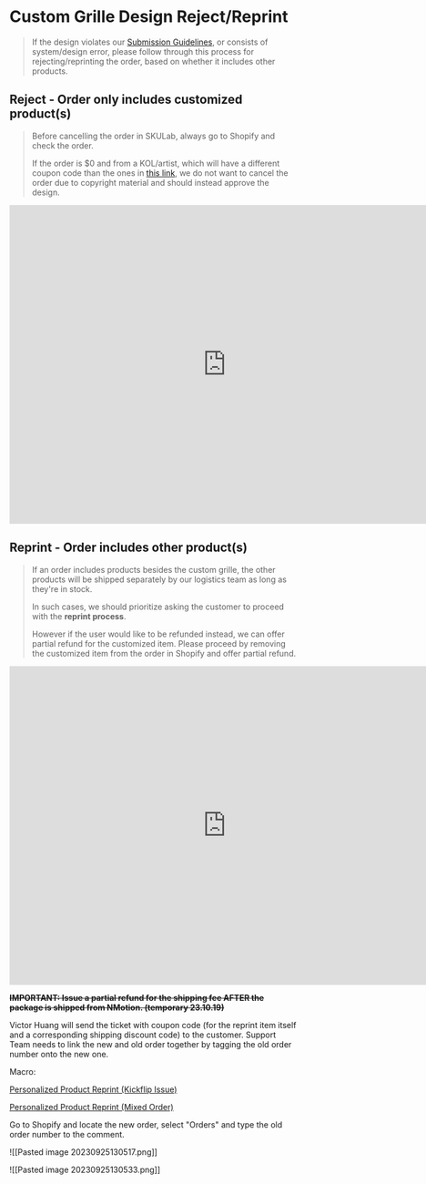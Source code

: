 # Custom Grille Design Reject/Reprint
> If the design violates our [Submission Guidelines](https://help.positivegrid.com/hc/en-us/articles/9291263379341-Personalized-Product-Submission-Guidelines), or consists of system/design error, please follow through this process for rejecting/reprinting the order, based on whether it includes other products.

## Reject - Order only includes customized product(s)

> Before cancelling the order in SKULab, always go to Shopify and check the order. 
> 
> If the order is $0 and from a KOL/artist, which will have a different coupon code than the ones in [this link](https://docs.google.com/spreadsheets/d/1we-F-6i0Vch8DEKhzYNKKCP_bRx8EPp_VVGbgFXFa9I/edit?pli=1#gid=861761529), we do not want to cancel the order due to copyright material and should instead approve the design.
<iframe src="https://docs.google.com/presentation/d/e/2PACX-1vSiluIAxqknvAhK5z9-8dIteCA_ZH4OLXXbvX2ChE5_XEB5820XWdteNW3OyTt1U6k-2ZKOPSF07A04/embed?start=false&loop=false" frameborder="0" width="760" height="560" allowfullscreen="true" mozallowfullscreen="true" webkitallowfullscreen="true"></iframe>

## Reprint - Order includes other product(s)

> If an order includes products besides the custom grille, the other products will be shipped separately by our logistics team as long as they're in stock. 
> 
> In such cases, we should prioritize asking the customer to proceed with the **reprint process**. 
> 
> However if the user would like to be refunded instead, we can offer partial refund for the customized item. Please proceed by removing the customized item from the order in Shopify and offer partial refund.
<iframe src="https://docs.google.com/presentation/d/e/2PACX-1vQ1-7e6GoWxdNYOPiH08rKDqEz1GKPOvbQl_bIHcnqkM5yz-_fgK_7kW1sIQ7vV2wJUV2exHpjo6M21/embed?start=false&loop=false" frameborder="0" width="760" height="560" allowfullscreen="true" mozallowfullscreen="true" webkitallowfullscreen="true"></iframe>

~~**IMPORTANT: Issue a partial refund for the shipping fee AFTER the package is shipped from NMotion. (temporary 23.10.19)**~~

Victor Huang will send the ticket with coupon code (for the reprint item itself and a corresponding shipping  discount code) to the customer. Support Team needs to link the new and old order together by tagging the old order number onto the new one.

Macro: 

<u>Personalized Product Reprint (Kickflip Issue)</u>

<u>Personalized Product Reprint (Mixed Order)</u>


Go to Shopify and locate the new order, select "Orders" and type the old order number to the comment.

![[Pasted image 20230925130517.png]]

![[Pasted image 20230925130533.png]]